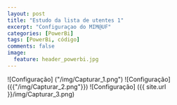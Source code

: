 ```yaml
---
layout: post
title: "Estudo da lista de utentes 1"
excerpt: "Configuraçao do MIM@UF"
categories: [PowerBi]
tags: [PowerBi, código]
comments: false
image:
  feature: header_powerbi.jpg
---
```

![Configuração] ("/img/Capturar_1.png")
![Configuração] ({{"/img/Capturar_2.png"}})
![Configuração] ({{ site.url }}/img/Capturar_3.png)
